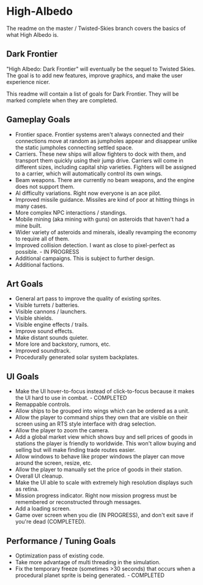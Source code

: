 # High-Albedo

The readme on the master / Twisted-Skies branch covers the basics of what High Albedo is.

Dark Frontier
-------------
"High Albedo: Dark Frontier" will eventually be the sequel to Twisted Skies. The goal is to add new features, improve graphics, and make the user experience nicer.

This readme will contain a list of goals for Dark Frontier. They will be marked complete when they are completed.

Gameplay Goals
---------------
* Frontier space. Frontier systems aren't always connected and their connections move at random as jumpholes appear and disappear unlike the static jumpholes connecting settled space.
* Carriers. These new ships will allow fighters to dock with them, and transport them quickly using their jump drive. Carriers will come in different sizes, including capital ship varieties. Fighters will be assigned to a carrier, which will automatically control its own wings.
* Beam weapons. There are currently no beam weapons, and the engine does not support them.
* AI difficulty variations. Right now everyone is an ace pilot.
* Improved missile guidance. Missiles are kind of poor at hitting things in many cases.
* More complex NPC interactions / standings.
* Mobile mining (aka mining with guns) on asteroids that haven't had a mine built.
* Wider variety of asteroids and minerals, ideally revamping the economy to require all of them.
* Improved collision detection. I want as close to pixel-perfect as possible. - IN PROGRESS
* Additional campaigns. This is subject to further design.
* Additional factions.

Art Goals
---------
* General art pass to improve the quality of existing sprites.
* Visible turrets / batteries.
* Visible cannons / launchers.
* Visible shields.
* Visible engine effects / trails.
* Improve sound effects.
* Make distant sounds quieter.
* More lore and backstory, rumors, etc.
* Improved soundtrack.
* Procedurally generated solar system backplates.

UI Goals
--------
* Make the UI hover-to-focus instead of click-to-focus because it makes the UI hard to use in combat. - COMPLETED
* Remappable controls.
* Allow ships to be grouped into wings which can be ordered as a unit.
* Allow the player to command ships they own that are visible on their screen using an RTS style interface with drag selection.
* Allow the player to zoom the camera.
* Add a global market view which shows buy and sell prices of goods in stations the player is friendly to worldwide. This won't allow buying and selling but will make finding trade routes easier.
* Allow windows to behave like proper windows the player can move around the screen, resize, etc.
* Allow the player to manually set the price of goods in their station.
* Overall UI cleanup.
* Make the UI able to scale with extremely high resolution displays such as retina.
* Mission progress indicator. Right now mission progress must be remembered or reconstructed through messages.
* Add a loading screen.
* Game over screen when you die (IN PROGRESS), and don't exit save if you're dead (COMPLETED).

Performance / Tuning Goals
--------------------------
* Optimization pass of existing code.
* Take more advantage of multi threading in the simulation.
* Fix the temporary freeze (sometimes >30 seconds) that occurs when a procedural planet sprite is being generated. - COMPLETED
